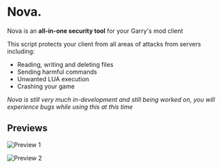 # Nova.

Nova is an **all-in-one security tool** for your Garry's mod client

This script protects your client from all areas of attacks from servers including:

* Reading, writing and deleting files
* Sending harmful commands
* Unwanted LUA execution
* Crashing your game

_Nova is still very much in-development and still being worked on, you _will_ experience bugs while using this at this time_

## Previews
![Preview 1](https://i.imgur.com/aj4iDxe.png)

![Preview 2](https://i.imgur.com/VGD0aDQ.png)
